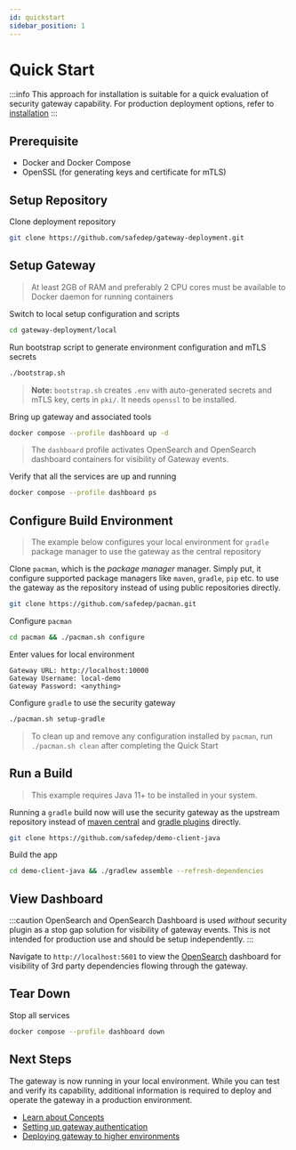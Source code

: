 ```yaml
---
id: quickstart
sidebar_position: 1
---
```


# Quick Start

:::info
This approach for installation is suitable for a quick evaluation of security
gateway capability. For production deployment options, refer to
[installation](installation.md)
:::

## Prerequisite

* Docker and Docker Compose
* OpenSSL (for generating keys and certificate for mTLS)

## Setup Repository

Clone deployment repository

```bash
git clone https://github.com/safedep/gateway-deployment.git
```

## Setup Gateway

> At least 2GB of RAM and preferably 2 CPU cores must be available to Docker daemon for running containers

Switch to local setup configuration and scripts

```bash
cd gateway-deployment/local
```

Run bootstrap script to generate environment configuration and mTLS secrets

```bash
./bootstrap.sh
```

> **Note:** `bootstrap.sh` creates `.env` with auto-generated secrets and mTLS key, certs in `pki/`. It needs `openssl` to be installed.

Bring up gateway and associated tools

```bash
docker compose --profile dashboard up -d
```

> The `dashboard` profile activates OpenSearch and OpenSearch dashboard containers for visibility of Gateway events.

Verify that all the services are up and running

```bash
docker compose --profile dashboard ps
```

## Configure Build Environment

> The example below configures your local environment for `gradle` package manager to use the gateway as the central repository

Clone `pacman`, which is the *package manager* manager. Simply put, it configure supported package managers like `maven`, `gradle`, `pip` etc. to use the gateway as the repository instead of using public repositories directly.

```bash
git clone https://github.com/safedep/pacman.git
```

Configure `pacman`

```bash
cd pacman && ./pacman.sh configure
```

Enter values for local environment

```
Gateway URL: http://localhost:10000
Gateway Username: local-demo
Gateway Password: <anything>
```

Configure `gradle` to use the security gateway

```bash
./pacman.sh setup-gradle
```

> To clean up and remove any configuration installed by `pacman`, run `./pacman.sh clean` after completing the Quick Start

## Run a Build

> This example requires Java 11+ to be installed in your system.

Running a `gradle` build now will use the security gateway as the upstream repository instead of [maven central](https://repo.maven.apache.org/maven2/) and [gradle plugins](https://plugins.gradle.org/m2/) directly.

```bash
git clone https://github.com/safedep/demo-client-java
```

Build the app

```bash
cd demo-client-java && ./gradlew assemble --refresh-dependencies
```

## View Dashboard

:::caution
OpenSearch and OpenSearch Dashboard is used *without* security plugin as a stop gap solution for visibility of gateway events. This is not intended for production use and should be setup independently.
:::

Navigate to `http://localhost:5601` to view the [OpenSearch](#) dashboard for visibility of 3rd party dependencies flowing through the gateway.


## Tear Down

Stop all services

```bash
docker compose --profile dashboard down
```

## Next Steps

The gateway is now running in your local environment. While you can test and verify its capability, additional information is required to deploy and operate the gateway in a production environment.

* [Learn about Concepts](/docs/category/concepts)
* [Setting up gateway authentication](#)
* [Deploying gateway to higher environments](#)
